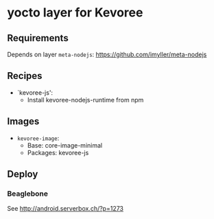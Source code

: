 yocto layer for Kevoree
=======================

## Requirements

Depends on layer `meta-nodejs`: https://github.com/imyller/meta-nodejs

## Recipes

* `kevoree-js':
  * Install kevoree-nodejs-runtime from npm

## Images

* `kevoree-image`:
  * Base: core-image-minimal
  * Packages: kevoree-js

## Deploy

### Beaglebone

See http://android.serverbox.ch/?p=1273
